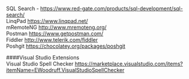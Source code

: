 SQL Search - https://www.red-gate.com/products/sql-development/sql-search/   
LinqPad https://www.linqpad.net/   
mRemoteNG http://www.mremoteng.org/   
Postman https://www.getpostman.com/    
Fiddler http://www.telerik.com/fiddler    
Poshgit https://chocolatey.org/packages/poshgit   

####Visual Studio Extensions    
Visual Studio Spell Checker https://marketplace.visualstudio.com/items?itemName=EWoodruff.VisualStudioSpellChecker

